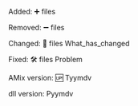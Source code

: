 Added:
➕ files

Removed:
➖ files

Changed:
🔘 files What_has_changed

Fixed:
🛠 files Problem

AMix version:
🆙 Tyymdv

dll version:
Pyymdv
